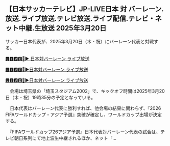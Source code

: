 <h2>【日本サッカーテレビ】JP-LIVE日本 対 バーレーン.放送.ライブ放送.テレビ放送.ライブ配信.テレビ・ネット中継.生放送 2025年3月20日</h2>

サッカー日本代表が、2025年3月20日（木・祝）にバーレーン代表と対戦する。

[🅻🅸🆅🅴🔴▶️ 日本対バーレーン ライブ放送](https://awesomesalatv.blogspot.com/2025/03/japan-vs-bahrain.html)


[🅻🅸🆅🅴🔴▶️日本対バーレーン ライブ放送](https://awesomesalatv.blogspot.com/2025/03/japan-vs-bahrain.html)

[🅻🅸🆅🅴🔴▶️日本対バーレーン ライブ放送](https://awesomesalatv.blogspot.com/2025/03/japan-vs-bahrain.html)


　会場は埼玉県の「埼玉スタジアム2002」で、キックオフ時間は2025年3月20日（木・祝）19時35分の予定となっている。

　日本代表はバーレーン代表に勝利すれば、他会場の結果に関わらず、『2026 FIFAワールドカップ・アジア予選』突破が確定し、ワールドカップ出場が決定する。

　『FIFAワールドカップ26アジア予選』日本代表対バーレーン代表の試合は、テレビ朝日系列にて地上波生中継されるほか、ネット「…
